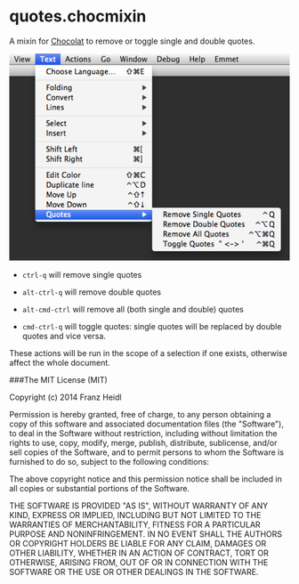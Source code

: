 # quotes.chocmixin

A mixin for [Chocolat](http://www.chocolatapp.com) to remove or toggle single and double quotes.

![quotes.chocmixin Screenshot](http://github.com/franzheidl/quotes.chocmixin/raw/master/screenshot/quotes-menu.png)


* `ctrl-q` will remove single quotes

* `alt-ctrl-q` will remove double quotes

* `alt-cmd-ctrl` will remove all (both single and double) quotes

* `cmd-ctrl-q` will toggle quotes: single quotes will be replaced by double quotes and vice versa.

These actions will be run in the scope of a selection if one exists, otherwise affect the whole document.


###The MIT License (MIT)


Copyright (c) 2014 Franz Heidl

Permission is hereby granted, free of charge, to any person obtaining a copy
of this software and associated documentation files (the "Software"), to deal
in the Software without restriction, including without limitation the rights
to use, copy, modify, merge, publish, distribute, sublicense, and/or sell
copies of the Software, and to permit persons to whom the Software is
furnished to do so, subject to the following conditions:

The above copyright notice and this permission notice shall be included in
all copies or substantial portions of the Software.

THE SOFTWARE IS PROVIDED "AS IS", WITHOUT WARRANTY OF ANY KIND, EXPRESS OR
IMPLIED, INCLUDING BUT NOT LIMITED TO THE WARRANTIES OF MERCHANTABILITY,
FITNESS FOR A PARTICULAR PURPOSE AND NONINFRINGEMENT. IN NO EVENT SHALL THE
AUTHORS OR COPYRIGHT HOLDERS BE LIABLE FOR ANY CLAIM, DAMAGES OR OTHER
LIABILITY, WHETHER IN AN ACTION OF CONTRACT, TORT OR OTHERWISE, ARISING FROM,
OUT OF OR IN CONNECTION WITH THE SOFTWARE OR THE USE OR OTHER DEALINGS IN
THE SOFTWARE.